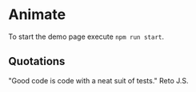 # Animate

To start the demo page execute `npm run start`.


## Quotations

"Good code is code with a neat suit of tests." Reto J.S.

 